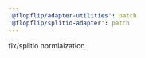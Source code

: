 ```yaml
---
'@flopflip/adapter-utilities': patch
'@flopflip/splitio-adapter': patch
---
```


fix/splitio normlaization
